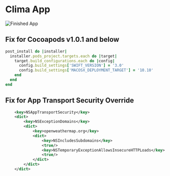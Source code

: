 # Clima App

![Finished App](https://github.com/londonappbrewery/Images/blob/master/Clima.gif)	

## Fix for Cocoapods v1.0.1 and below

```ruby
post_install do |installer|
  installer.pods_project.targets.each do |target|
    target.build_configurations.each do |config|
      config.build_settings['SWIFT_VERSION'] = '3.0'
      config.build_settings['MACOSX_DEPLOYMENT_TARGET'] = '10.10'
    end
  end
end
```

## Fix for App Transport Security Override

```XML
	<key>NSAppTransportSecurity</key>
	<dict>
		<key>NSExceptionDomains</key>
		<dict>
			<key>openweathermap.org</key>
			<dict>
				<key>NSIncludesSubdomains</key>
				<true/>
				<key>NSTemporaryExceptionAllowsInsecureHTTPLoads</key>
				<true/>
			</dict>
		</dict>
	</dict>
```


